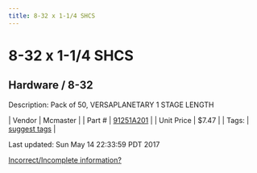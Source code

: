 ```yaml
---
title: 8-32 x 1-1/4 SHCS
---
```


# 8-32 x 1-1/4 SHCS
## Hardware / 8-32
Description: 	Pack of 50, VERSAPLANETARY 1 STAGE LENGTH 

| Vendor | Mcmaster | 
| Part # | [91251A201](https://www.mcmaster.com/#91251A201) | 
| Unit Price | $7.47 | 
| Tags: | [suggest tags](https://docs.google.com/forms/d/e/1FAIpQLSeWyY8v3RgOty-MyWmh9U0iivNYN_molChYyS-0U-o-kOAv_g/viewform) | 

Last updated: Sun May 14 22:33:59 PDT 2017

 [Incorrect/Incomplete information?](https://docs.google.com/forms/d/e/1FAIpQLSeWyY8v3RgOty-MyWmh9U0iivNYN_molChYyS-0U-o-kOAv_g/viewform)